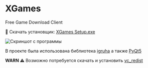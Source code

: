 # XGames
Free Game Download Client

📂 Скачать установщик: [XGames Setup.exe](https://t.me/lordcodesliv/7?single)

![Скриншот с программы](https://i.imgur.com/pWjLibv.png)

В проекте была использована библиотека [igruha](https://pypi.org/project/igruha/) а также [PyQt5](https://pypi.org/project/PyQt5/)

**WARN ⚠️**
Возможно потребуется скачать и установить [vc_redist](https://www.microsoft.com/ru-ru/download/details.aspx?id=48145)
